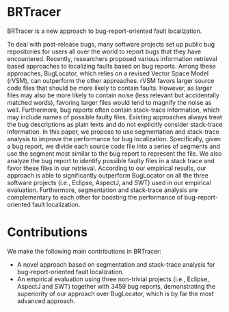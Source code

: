 # BRTracer

BRTracer is a new approach to bug-report-oriented fault localization.

To deal with post-release bugs, many software projects set up public bug repositories for users all over the world to report bugs that they have encountered. Recently, researchers proposed various information retrieval based approaches to localizing faults based on bug reports. Among these approaches, BugLocator, which relies on a revised Vector Space Model (rVSM), can outperform the other approaches. rVSM favors larger source code files that should be more likely to contain faults. However, as larger files may also be more likely to contain noise (less relevant but accidentally matched words), favoring larger files would tend to magnify the noise as well. Furthermore, bug reports often contain stack-trace information, which may include names of possible faulty files. Existing approaches always treat the bug descriptions as plain texts and do not explicitly consider stack-trace information. In this paper, we propose to use segmentation and stack-trace analysis to improve the performance for bug localization. Specifically, given a bug report, we divide each source code file into a series of segments and use the segment most similar to the bug report to represent the file. We also analyze the bug report to identify possible faulty files in a stack trace and favor these files in our retrieval. According to our empirical results, our approach is able to significantly outperform BugLocator on all the three software projects (i.e., Eclipse, AspectJ, and SWT) used in our empirical evaluation. Furthermore, segmentation and stack-trace analysis are complementary to each other for boosting the performance of bug-report-oriented fault localization.

# Contributions

We make the following main contributions in BRTracer:

* A novel approach based on segmentation and stack-trace analysis for bug-report-oriented fault localization.
* An empirical evaluation using three non-trivial projects (i.e., Eclipse, AspectJ and SWT) together with 3459 bug reports, demonstrating the superiority of our approach over BugLocator, which is by far the most advanced approach.